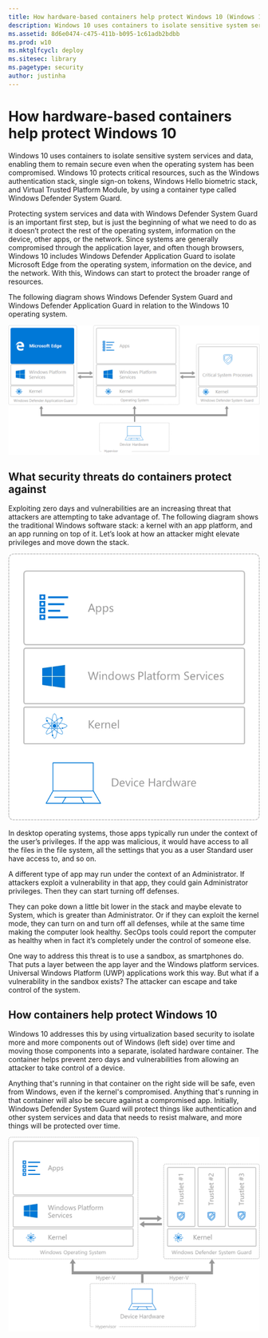 ```yaml
---
title: How hardware-based containers help protect Windows 10 (Windows 10)
description: Windows 10 uses containers to isolate sensitive system services and data, enabling them to remain secure even when the operating system has been compromised.
ms.assetid: 8d6e0474-c475-411b-b095-1c61adb2bdbb
ms.prod: w10
ms.mktglfcycl: deploy
ms.sitesec: library
ms.pagetype: security
author: justinha
---
```


# How hardware-based containers help protect Windows 10

Windows 10 uses containers to isolate sensitive system services and data, enabling them to remain secure even when the operating system has been compromised. 
Windows 10 protects critical resources, such as the Windows authentication stack, single sign-on tokens, Windows Hello biometric stack, and Virtual Trusted Platform Module, by using a container type called Windows Defender System Guard. 

Protecting system services and data with Windows Defender System Guard is an important first step, but is just the beginning of what we need to do as it doesn’t protect the rest of the operating system, information on the device, other apps, or the network. 
Since systems are generally compromised through the application layer, and often though browsers, Windows 10 includes Windows Defender Application Guard to isolate Microsoft Edge from the operating system, information on the device, and the network. 
With this, Windows can start to protect the broader range of resources.

The following diagram shows Windows Defender System Guard and Windows Defender Application Guard in relation to the Windows 10 operating system.

![Application Guard and System Guard](images/application-guard-and-system-guard.png)

## What security threats do containers protect against

Exploiting zero days and vulnerabilities are an increasing threat that attackers are attempting to take advantage of. 
The following diagram shows the traditional Windows software stack: a kernel with an app platform, and an app running on top of it. 
Let’s look at how an attacker might elevate privileges and move down the stack.

![Traditional Windows software stack](images/traditional-windows-software-stack.png)

In desktop operating systems, those apps typically run under the context of the user’s privileges. 
If the app was malicious, it would have access to all the files in the file system, all the settings that you as a user Standard user have access to, and so on. 

A different type of app may run under the context of an Administrator. 
If attackers exploit a vulnerability in that app, they could gain Administrator privileges. 
Then they can start turning off defenses. 

They can poke down a little bit lower in the stack and maybe elevate to System, which is greater than Administrator. 
Or if they can exploit the kernel mode, they can turn on and turn off all defenses, while at the same time making the computer look healthy. 
SecOps tools could report the computer as healthy when in fact it’s completely under the control of someone else.

One way to address this threat is to use a sandbox, as smartphones do. 
That puts a layer between the app layer and the Windows platform services. 
Universal Windows Platform (UWP) applications work this way. 
But what if a vulnerability in the sandbox exists? 
The attacker can escape and take control of the system.

## How containers help protect Windows 10

Windows 10 addresses this by using virtualization based security to isolate more and more components out of Windows (left side) over time and moving those components into a separate, isolated hardware container. 
The container helps prevent zero days and vulnerabilities from allowing an attacker to take control of a device.

Anything that's running in that container on the right side will be safe, even from Windows, even if the kernel's compromised. 
Anything that's running in that container will also be secure against a compromised app. 
Initially, Windows Defender System Guard will protect things like authentication and other system services and data that needs to resist malware, and more things will be protected over time.

![Windows Defender System Guard](images/windows-defender-system-guard.png)
